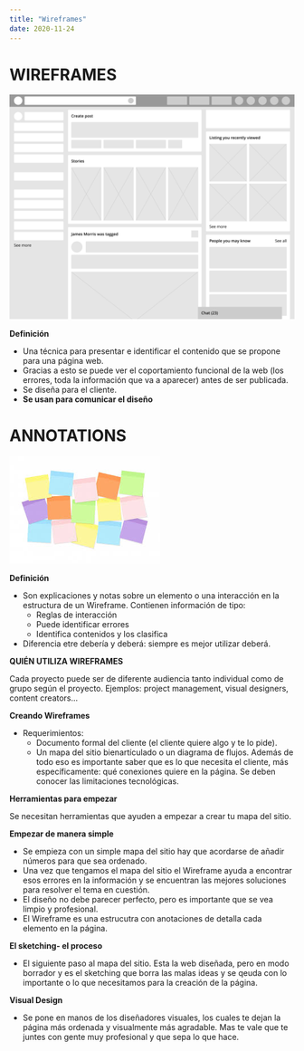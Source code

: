 ```yaml
---
title: "Wireframes"
date: 2020-11-24
---
```

# WIREFRAMES

![wireframes](/imagenes/wireframes.png) 

**Definición**
- Una técnica para presentar e identificar el contenido que se propone para una página web.
- Gracias a esto se puede ver el coportamiento funcional de la web (los errores, toda la información que va a aparecer) antes de ser publicada.
- Se diseña para el cliente.
- **Se usan para comunicar el diseño**

# ANNOTATIONS

![anotations](/imagenes/anotations.jpg) 

**Definición**
- Son explicaciones y notas sobre un elemento o una interacción en la estructura de un Wireframe. Contienen información de tipo:
    - Reglas de interacción
    - Puede identificar errores
    - Identifica contenidos y los clasifica
- Diferencia etre debería y deberá: siempre es mejor utilizar deberá.

**QUIÉN UTILIZA WIREFRAMES** 

Cada proyecto puede ser de diferente audiencia tanto individual como de grupo según el proyecto.
Ejemplos: project management, visual designers, content creators...

**Creando Wireframes** 
- Requerimientos: 
    - Documento formal del cliente (el cliente quiere algo y te lo pide).
    - Un mapa del sitio bienartículado o un diagrama de flujos.
Además de todo eso es importante saber que es lo que necesita el cliente, más específicamente: qué conexiones quiere en la página. Se deben conocer las limitaciones tecnológicas.

**Herramientas para empezar** 

Se necesitan herramientas que ayuden a empezar a crear tu mapa del sitio.

**Empezar de manera simple** 
- Se empieza con un simple mapa del sitio hay que acordarse de añadir números para que sea ordenado.
- Una vez que tengamos el mapa del sitio el Wireframe ayuda a encontrar esos errores en la información y se encuentran las mejores soluciones para resolver el tema en cuestión.
- El diseño no debe parecer perfecto, pero es importante que se vea limpio y profesional.
- El Wireframe es una estrucutra con anotaciones de detalla cada elemento en la página. 

**El sketching- el proceso** 
- El siguiente paso al mapa del sitio. Esta la web diseñada, pero en modo borrador y es el sketching que borra las malas ideas y se qeuda con lo importante o lo que necesitamos para la creación de la página.

**Visual Design** 
- Se pone en manos de los diseñadores visuales, los cuales te dejan la página más ordenada y visualmente más agradable. Mas te vale que te juntes con gente muy profesional y que sepa lo que hace. 

